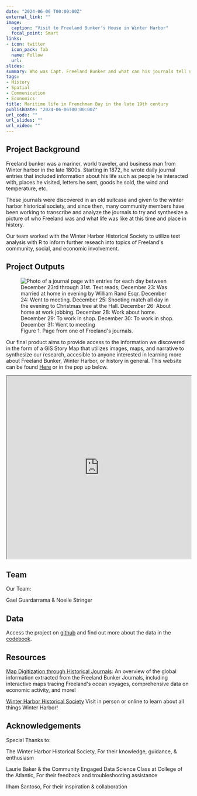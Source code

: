 ```yaml
---
date: "2024-06-06 T00:00:00Z"
external_link: ""
image:
  caption: "Visit to Freeland Bunker's House in Winter Harbor"
  focal_point: Smart
links:
- icon: twitter
  icon_pack: fab
  name: Follow
  url: 
slides: 
summary: Who was Capt. Freeland Bunker and what can his journals tell us about life in the late 1800's?
tags:
- History
- Spatial
- Communication
- Economics
title: Maritime life in Frenchman Bay in the late 19th century
publishDate: "2024-06-06T00:00:00Z"
url_code: ""
url_slides: ""
url_video: ""
---
```




## Project Background
Freeland bunker was a mariner, world traveler, and business man from Winter harbor in the late 1800s. Starting in 1872, he wrote daily journal entries that included information about his life such as people he interacted with, places he visited, letters he sent, goods he sold, the wind and temperature, etc. 

These journals were discovered in an old suitcase and given to the winter harbor historical society, and since then, many community members have been working to transcribe and analyze the journals to try and synthesize a picture of who Freeland was and what life was like at this time and place in history.

Our team worked with the Winter Harbor Historical Society to utilize text analysis with R to inform further reseach into topics of Freeland's community, social, and economic involvement. 

## Project Outputs

<figure>
    <img src="project/featured.jpg"
         alt="Photo of a journal page with entries for each day between December 23rd through 31st. Text reads; December 23: Was married at home in evening by William Rand Esqr. December 24: Went to meeting. December 25: Shooting match all day in the evening to Christmas tree at the Hall. December 26: About home at work jobbing. December 28: Work about home. December 29: To work in shop. December 30: To work in shop. December 31: Went to meeting">
    <figcaption>Figure 1. Page from one of Freeland's journals.</figcaption>
</figure>

Our final product aims to provide access to the information we discovered in the form of a GIS Story Map that utilizes images, maps, and narrative to synthesize our research, accesible to anyone interested in learning more about Freeland Bunker, Winter Harbor, or history in general. This website can be found [Here](https://storymaps.arcgis.com/stories/e1fba42cf0db449898f781b65b4720ca) or in the pop up below.

<iframe src="https://storymaps.arcgis.com/stories/e1fba42cf0db449898f781b65b4720ca" width = "100%" height = "500" title="Freeland Bunker Research Story Map"></iframe>

## Team
Our Team:

Gael Guardarrama & Noelle Stringer

## Data

Access the project on [github](https://github.com/Noelle-S/Freeland-Bunker-Journals) and find out more about the data in the [codebook](https://github.com/Noelle-S/Freeland-Bunker-Journals/blob/main/Data_Sets/codebook_journal_transcription%20%20-%20codebook.csv).

## Resources
[Map Digitization through Historical Journals](https://storymaps.arcgis.com/stories/7dbd3756b3fa4960b52ac34086ef39c0): An overview of the global information extracted from the Freeland Bunker Journals, including interactive maps tracing Freeland's ocean voyages, comprehensive data on economic activity, and more! 

[Winter Harbor Historical Society](http://winterharborhs.mainememory.net/page/2526/display.html) Visit in person or online to learn about all things Winter Harbor!  

## Acknowledgements
Special Thanks to: 

The Winter Harbor Historical Society, For their knowledge, guidance, & enthusiasm  

Laurie Baker & the Community Engaged Data Science Class at College of the Atlantic, For their feedback and troubleshooting assistance 

Ilham Santoso, For their inspiration & collaboration
